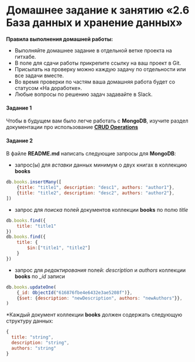 # Домашнее задание к занятию «2.6 База данных и хранение данных»

**Правила выполнения домашней работы:** 
* Выполняйте домашнее задание в отдельной ветке проекта на гитхабе.
* В поле для сдачи работы прикрепите ссылку на ваш проект в Git.
* Присылать на проверку можно каждую задачу по отдельности или все задачи вместе. 
* Во время проверки по частям ваша домашняя работа будет со статусом «На доработке».
* Любые вопросы по решению задач задавайте в Slack.


#### Задание 1
Чтобы в будущем вам было легче работать с **MongoDB**, изучите раздел 
документации про использование [**CRUD Operations**](https://docs.mongodb.com/manual/crud/)

#### Задание 2
В файле **README.md** написать следующие запросы для **MongoDB**:
 - запрос(ы) для *вставки* данных минимум о двух книгах в коллекцию **books**
```javascript
db.books.insertMany([
    {title: "title1", description: "desc1", authors: "author1"},
    {title: "title2", description: "desc2", authors: "author2"},
])
```
 - запрос для *поиска* полей документов коллекции **books** по полю *title*
```javascript
db.books.find({
    title: "title1"
})
db.books.find({
    title: {
        $in:["title1", "title2"]
    }
})
```
 - запрос для *редактирования* полей: *description* и *authors* коллекции **books** по *_id* записи
```javascript
db.books.updateOne(
    {_id: ObjectId("616876fbe4e6432e3ae5208f")},
    {$set: {description: "newDescription", authors: "newAuthors"}},
)
```
*Каждый документ коллекции **books** должен содержать следующую структуру данных: 
```javascript
{
  title: "string",
  description: "string",
  authors: "string"
}
``` 
